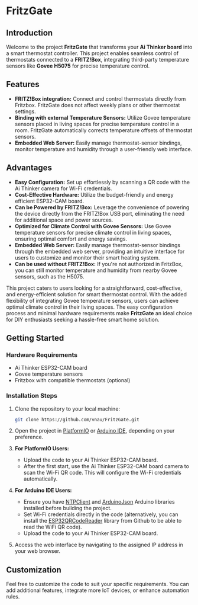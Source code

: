 # FritzGate
## Introduction

Welcome to the project **FritzGate** that transforms your **Ai Thinker board** into a smart thermostat controller. This project enables seamless control of thermostats connected to a **FRITZ!Box**, integrating third-party temperature sensors like **Govee H5075** for precise temperature control.

## Features

- **FRITZ!Box integration:** Connect and control thermostats directly from Fritzbox. FritzGate does not affect weekly plans or other thermostat settings.
- **Binding with external Temperature Sensors:** Utilize Govee temperature sensors placed in living spaces for precise temperature control in a room. FritzGate automatically corrects temperature offsets of thermostat sensors.
- **Embedded Web Server:** Easily manage thermostat-sensor bindings, monitor temperature and humidity through a user-friendly web interface.

## Advantages

- **Easy Configuration:** Set up effortlessly by scanning a QR code with the Ai Thinker camera for Wi-Fi credentials.
- **Cost-Effective Hardware:** Utilize the budget-friendly and energy efficient ESP32-CAM board.
- **Can be Powered by FRITZ!Box:** Leverage the convenience of powering the device directly from the FRITZ!Box USB port, eliminating the need for additional space and power sources.
- **Optimized for Climate Control with Govee Sensors:** Use Govee temperature sensors for precise climate control in living spaces, ensuring optimal comfort and energy savings.
- **Embedded Web Server:** Easily manage thermostat-sensor bindings through the embedded web server, providing an intuitive interface for users to customize and monitor their smart heating system.
- **Can be used without FRITZ!Box:** If you're not authorized in FritzBox, you can still monitor temperature and humidity from nearby Govee sensors, such as the H5075.

This project caters to users looking for a straightforward, cost-effective, and energy-efficient solution for smart thermostat control. With the added flexibility of integrating Govee temperature sensors, users can achieve optimal climate control in their living spaces. The easy configuration process and minimal hardware requirements make **FritzGate** an ideal choice for DIY enthusiasts seeking a hassle-free smart home solution.

## Getting Started

### Hardware Requirements

- Ai Thinker ESP32-CAM board
- Govee temperature sensors
- Fritzbox with compatible thermostats (optional)

### Installation Steps

1. Clone the repository to your local machine:

    ```bash
    git clone https://github.com/vnau/FritzGate.git
    ```

2. Open the project in [PlatformIO](https://platformio.org/) or [Arduino IDE](https://www.arduino.cc/en/software), depending on your preference.

3. **For PlatformIO Users:**
   - Upload the code to your Ai Thinker ESP32-CAM board.
   - After the first start, use the Ai Thinker ESP32-CAM board camera to scan the Wi-Fi QR code. This will configure the Wi-Fi credentials automatically.

4. **For Arduino IDE Users:**
   - Ensure you have  [NTPClient](https://github.com/arduino-libraries/NTPClient) and [ArduinoJson](https://github.com/bblanchon/ArduinoJson) Arduino libraries installed before building the project.
   - Set Wi-Fi credentials directly in the code (alternatively, you can install the [ESP32QRCodeReader](https://github.com/alvarowolfx/ESP32QRCodeReader) library from Github to be able to read the WiFi QR code).
   - Upload the code to your Ai Thinker ESP32-CAM board.

5. Access the web interface by navigating to the assigned IP address in your web browser.

## Customization

Feel free to customize the code to suit your specific requirements. You can add additional features, integrate more IoT devices, or enhance automation rules.
